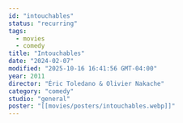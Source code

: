 ```yaml
---
id: "intouchables"
status: "recurring"
tags:
  - movies
  - comedy
title: "Intouchables"
date: "2024-02-07"
modified: "2025-10-16 16:41:56 GMT-04:00"
year: 2011
director: "Éric Toledano & Olivier Nakache"
category: "comedy"
studio: "general"
poster: "[[movies/posters/intouchables.webp]]"
---
```


